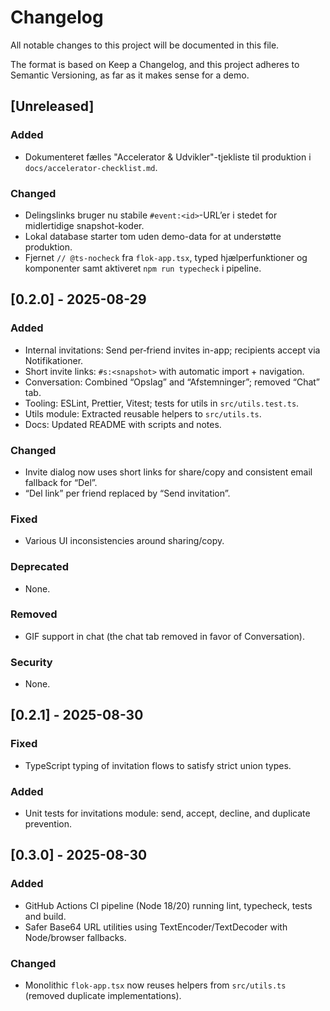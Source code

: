 # Changelog

All notable changes to this project will be documented in this file.

The format is based on Keep a Changelog, and this project adheres to Semantic Versioning, as far as it makes sense for a demo.

## [Unreleased]
### Added
- Dokumenteret fælles "Accelerator & Udvikler"-tjekliste til produktion i `docs/accelerator-checklist.md`.

### Changed
- Delingslinks bruger nu stabile `#event:<id>`-URL’er i stedet for midlertidige snapshot-koder.
- Lokal database starter tom uden demo-data for at understøtte produktion.
- Fjernet `// @ts-nocheck` fra `flok-app.tsx`, typed hjælperfunktioner og komponenter samt aktiveret `npm run typecheck` i pipeline.

## [0.2.0] - 2025-08-29
### Added
- Internal invitations: Send per‑friend invites in-app; recipients accept via Notifikationer.
- Short invite links: `#s:<snapshot>` with automatic import + navigation.
- Conversation: Combined “Opslag” and “Afstemninger”; removed “Chat” tab.
- Tooling: ESLint, Prettier, Vitest; tests for utils in `src/utils.test.ts`.
- Utils module: Extracted reusable helpers to `src/utils.ts`.
- Docs: Updated README with scripts and notes.

### Changed
- Invite dialog now uses short links for share/copy and consistent email fallback for “Del”.
- “Del link” per friend replaced by “Send invitation”.

### Fixed
- Various UI inconsistencies around sharing/copy.

### Deprecated
- None.

### Removed
- GIF support in chat (the chat tab removed in favor of Conversation).

### Security
- None.
## [0.2.1] - 2025-08-30
### Fixed
- TypeScript typing of invitation flows to satisfy strict union types.

### Added
- Unit tests for invitations module: send, accept, decline, and duplicate prevention.

## [0.3.0] - 2025-08-30
### Added
- GitHub Actions CI pipeline (Node 18/20) running lint, typecheck, tests and build.
- Safer Base64 URL utilities using TextEncoder/TextDecoder with Node/browser fallbacks.

### Changed
- Monolithic `flok-app.tsx` now reuses helpers from `src/utils.ts` (removed duplicate implementations).

